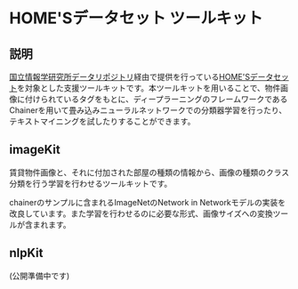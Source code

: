 # HOME'Sデータセット ツールキット

## 説明

[国立情報学研究所データリポジトリ](http://www.nii.ac.jp/dsc/idr/)経由で提供を行っている[HOME'Sデータセット](http://www.nii.ac.jp/dsc/idr/next/homes.html)を対象とした支援ツールキットです。本ツールキットを用いることで、物件画像に付けられているタグをもとに、ディープラーニングのフレームワークであるChainerを用いて畳み込みニューラルネットワークでの分類器学習を行ったり、テキストマイニングを試したりすることができます。

## imageKit

賃貸物件画像と、それに付加された部屋の種類の情報から、画像の種類のクラス分類を行う学習を行わせるツールキットです。

chainerのサンプルに含まれるImageNetのNetwork in Networkモデルの実装を改良しています。また学習を行わせるのに必要な形式、画像サイズへの変換ツールが含まれます。

## nlpKit

(公開準備中です)
